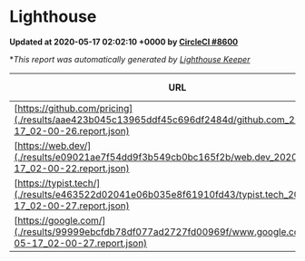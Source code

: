 
# Lighthouse

**Updated at 2020-05-17 02:02:10 +0000 by [CircleCI #8600](https://circleci.com/gh/ItinerisLtd/lighthouse-keeper-example/8600)**

**This report was automatically generated by [Lighthouse Keeper](https://github.com/itinerisltd/lighthouse-keeper)*

| URL | Performance | Accessibility | Best Practices | SEO | PWA | Updated At |
| --- | --- | --- | --- | --- | --- | --- |
| [https://github.com/pricing](./results/aae423b045c13965ddf45c696df2484d/github.com_2020-05-17_02-00-26.report.json) | 0.75 | 0.94 | 0.93 | 1 | 0.56 | 2020-05-17T02:00:26.106Z |
| [https://web.dev/](./results/e09021ae7f54dd9f3b549cb0bc165f2b/web.dev_2020-05-17_02-00-22.report.json) | 0.98 | 1 | 1 | 0.99 | 1 | 2020-05-17T02:00:22.596Z |
| [https://typist.tech/](./results/e463522d02041e06b035e8f61910fd43/typist.tech_2020-05-17_02-00-27.report.json) | 0.96 | 0.92 | 0.86 | 1 | 0.59 | 2020-05-17T02:00:27.422Z |
| [https://google.com/](./results/99999ebcfdb78df077ad2727fd00969f/www.google.com_2020-05-17_02-00-27.report.json) | 0.94 | 0.86 | 0.93 | 0.92 | 0.56 | 2020-05-17T02:00:27.252Z |
